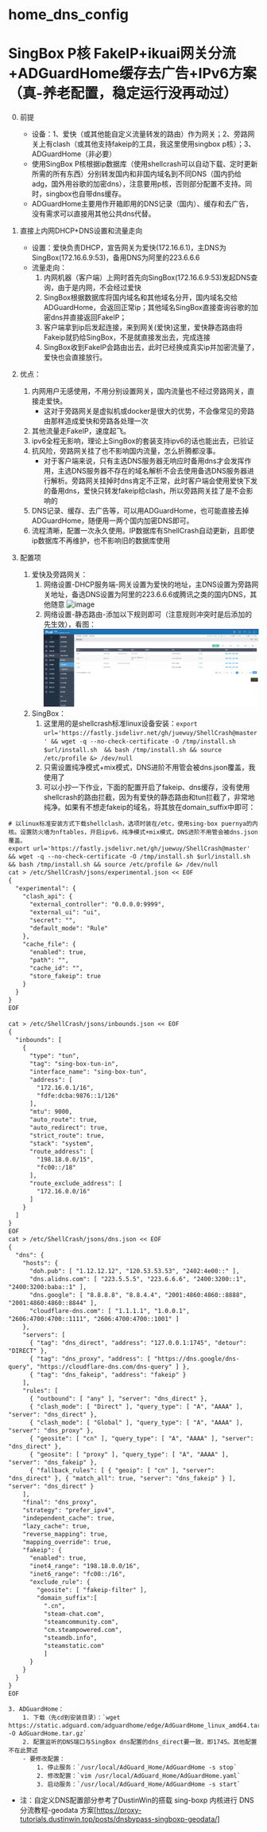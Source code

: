 # home_dns_config

# SingBox P核 FakeIP+ikuai网关分流+ADGuardHome缓存去广告+IPv6方案（真-养老配置，稳定运行没再动过）
0. 前提
    - 设备：1、爱快（或其他能自定义流量转发的路由）作为网关；2、旁路网关上有clash（或其他支持fakeip的工具，我这里使用singbox p核）；3、ADGuardHome（非必要）
    - 使用SingBox P核根据ip数据库（使用shellcrash可以自动下载、定时更新所需的所有东西）分别转发国内和非国内域名到不同DNS（国内扔给adg，国外用谷歌的加密dns），注意要用p核，否则部分配置不支持。同时，singbox也自带dns缓存。
    - ADGuardHome主要用作开箱即用的DNS记录（国内）、缓存和去广告，没有需求可以直接用其他公共dns代替。
1. 直接上内网DHCP+DNS设置和流量走向
    - 设置：爱快负责DHCP，宣告网关为爱快(172.16.6.1)，主DNS为SingBox(172.16.6.9:53)，备用DNS为阿里的223.6.6.6
    - 流量走向：
        1. 内网机器（客户端）上网时首先向SingBox(172.16.6.9:53)发起DNS查询，由于是内网，不会经过爱快
        2. SingBox根据数据库将国内域名和其他域名分开，国内域名交给ADGuardHome，会返回正常ip；其他域名SingBox直接查询谷歌的加密dns并直接返回FakeIP；
        3. 客户端拿到ip后发起连接，来到网关(爱快)这里，爱快静态路由将Fakeip就扔给SingBox，不是就直接发出去，完成连接
        5. SingBox收到FakeIP会路由出去，此时已经换成真实ip并加密流量了，爱快也会直接放行。
      
2. 优点：
    1. 内网用户无感使用，不用分别设置网关，国内流量也不经过旁路网关，直接走爱快。
        - 这对于旁路网关是虚拟机或docker是很大的优势，不会像常见的旁路由那样造成爱快和旁路各处理一次
    2. 其他流量走FakeIP，速度起飞。
    3. ipv6全程无影响，理论上SingBox的套装支持ipv6的话也能出去，已验证
    4. 抗风险，旁路网关挂了也不影响国内流量，怎么折腾都没事。
        - 对于客户端来说，只有主选DNS服务器无响应时备用dns才会发挥作用，主选DNS服务器不存在的域名解析不会去使用备选DNS服务器进行解析。旁路网关挂掉时dns肯定不正常，此时客户端会使用爱快下发的备用dns，爱快只转发fakeip给clash，所以旁路网关挂了是不会影响的
    5. DNS记录、缓存、去广告等，可以用ADGuardHome，也可能直接去掉ADGuardHome，随便用一两个国内加密DNS即可。
    6. 流程清晰，配置一次永久使用。IP数据库有ShellCrash自动更新，且即使ip数据库不再维护，也不影响旧的数据库使用
3. 配置项
    1. 爱快及旁路网关：
        1. 网络设置-DHCP服务端-网关设置为爱快的地址，主DNS设置为旁路网关地址，备选DNS设置为阿里的223.6.6.6或腾讯之类的国内DNS，其他随意
            ![image](https://github.com/user-attachments/assets/e919a2ae-9382-4a5c-b2cc-46f896633869)
        2. 网络设置-静态路由-添加以下规则即可（注意规则冲突时是后添加的先生效），看图：
            ![image](https://github.com/jslyrd/home_dns_config/blob/main/%E9%9D%99%E6%80%81%E8%B7%AF%E7%94%B1%E9%85%8D%E7%BD%AE.jpg)
    2. SingBox：
        1. 这里用的是shellcrash标准linux设备安装：`export url='https://fastly.jsdelivr.net/gh/juewuy/ShellCrash@master' && wget -q --no-check-certificate -O /tmp/install.sh $url/install.sh  && bash /tmp/install.sh && source /etc/profile &> /dev/null`
        2. 只需设置纯净模式+mix模式，DNS进阶不用管会被dns.json覆盖，我使用了
        3. 可以小抄一下作业，下面的配置开启了fakeip、dns缓存，没有使用shellcrash的路由拦截，因为有爱快的静态路由和tun拦截了，非常地纯净。如果有不想走fakeip的域名，将其放在domain_suffix中即可：
```
# 以linux标准安装方式下载shellclash，选项时装在/etc，使用sing-box puernya的内核。设置防火墙为nftables，开启ipv6，纯净模式+mix模式，DNS进阶不用管会被dns.json覆盖。
export url='https://fastly.jsdelivr.net/gh/juewuy/ShellCrash@master' && wget -q --no-check-certificate -O /tmp/install.sh $url/install.sh  && bash /tmp/install.sh && source /etc/profile &> /dev/null
cat > /etc/ShellCrash/jsons/experimental.json << EOF
{
  "experimental": {
    "clash_api": {
      "external_controller": "0.0.0.0:9999",
      "external_ui": "ui",
      "secret": "",
      "default_mode": "Rule"
    },
    "cache_file": {
      "enabled": true,
      "path": "",
      "cache_id": "",
      "store_fakeip": true
    }
  }
}
EOF

cat > /etc/ShellCrash/jsons/inbounds.json << EOF
{
  "inbounds": [
    {
      "type": "tun",
      "tag": "sing-box-tun-in",
      "interface_name": "sing-box-tun",
      "address": [
        "172.16.0.1/16",
        "fdfe:dcba:9876::1/126"
      ],
      "mtu": 9000,
      "auto_route": true,
      "auto_redirect": true,
      "strict_route": true,
      "stack": "system",
      "route_address": [
        "198.18.0.0/15",
        "fc00::/18"
      ],
      "route_exclude_address": [
        "172.16.0.0/16"
      ]
    }
  ]
}
EOF
cat > /etc/ShellCrash/jsons/dns.json << EOF
{
  "dns": {
    "hosts": {
      "doh.pub": [ "1.12.12.12", "120.53.53.53", "2402:4e00::" ],
      "dns.alidns.com": [ "223.5.5.5", "223.6.6.6", "2400:3200::1", "2400:3200:baba::1" ],
      "dns.google": [ "8.8.8.8", "8.8.4.4", "2001:4860:4860::8888", "2001:4860:4860::8844" ],
      "cloudflare-dns.com": [ "1.1.1.1", "1.0.0.1", "2606:4700:4700::1111", "2606:4700:4700::1001" ]
    },
    "servers": [
      { "tag": "dns_direct", "address": "127.0.0.1:1745", "detour": "DIRECT" },
      { "tag": "dns_proxy", "address": [ "https://dns.google/dns-query", "https://cloudflare-dns.com/dns-query" ] },
      { "tag": "dns_fakeip", "address": "fakeip" }
    ],
    "rules": [
      { "outbound": [ "any" ], "server": "dns_direct" },
      { "clash_mode": [ "Direct" ], "query_type": [ "A", "AAAA" ], "server": "dns_direct" },
      { "clash_mode": [ "Global" ], "query_type": [ "A", "AAAA" ], "server": "dns_proxy" },
      { "geosite": [ "cn" ], "query_type": [ "A", "AAAA" ], "server": "dns_direct" },
      { "geosite": [ "proxy" ], "query_type": [ "A", "AAAA" ], "server": "dns_fakeip" },
      { "fallback_rules": [ { "geoip": [ "cn" ], "server": "dns_direct" }, { "match_all": true, "server": "dns_fakeip" } ], "server": "dns_direct" }
    ],
    "final": "dns_proxy",
    "strategy": "prefer_ipv4",
    "independent_cache": true,
    "lazy_cache": true,
    "reverse_mapping": true,
    "mapping_override": true,
    "fakeip": {
      "enabled": true,
      "inet4_range": "198.18.0.0/16",
      "inet6_range": "fc00::/16",
      "exclude_rule": {
        "geosite": [ "fakeip-filter" ],
        "domain_suffix":[
          ".cn",
          "steam-chat.com",
          "steamcommunity.com",
          "cm.steampowered.com",
          "steamdb.info",
          "steamstatic.com"
          ]
      }
    }
  }
}
EOF
```

    3. ADGuardHome：
        1. 下载（先cd到安装目录）：`wget https://static.adguard.com/adguardhome/edge/AdGuardHome_linux_amd64.tar.gz -O AdGuardHome.tar.gz`   
        2. 配置监听的DNS端口与SingBox dns配置的dns_direct要一致，即1745。其他配置不在此赘述
        - 要修改配置：
            1. 停止服务：`/usr/local/AdGuard_Home/AdGuardHome -s stop`
            2. 修改配置：`vim /usr/local/AdGuard_Home/AdGuardHome.yaml`
            3. 启动服务：`/usr/local/AdGuard_Home/AdGuardHome -s start`

- 注：自定义DNS配置部分参考了DustinWin的搭载 sing-boxp 内核进行 DNS 分流教程-geodata 方案[https://proxy-tutorials.dustinwin.top/posts/dnsbypass-singboxp-geodata/]
       
